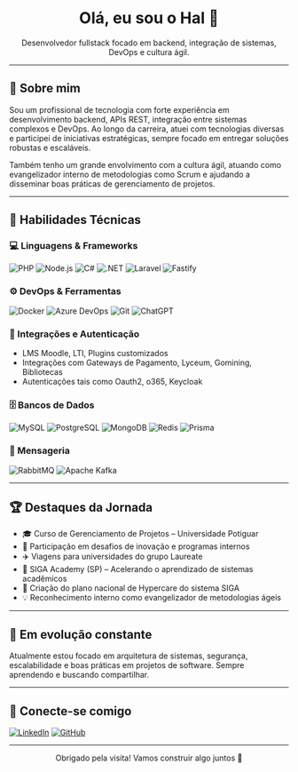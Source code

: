 <h1 align="center">Olá, eu sou o Hal 👋</h1>

<p align="center">
  Desenvolvedor fullstack focado em backend, integração de sistemas, DevOps e cultura ágil.
</p>

---

## 🚀 Sobre mim

Sou um profissional de tecnologia com forte experiência em desenvolvimento backend, APIs REST, integração entre sistemas complexos e DevOps. Ao longo da carreira, atuei com tecnologias diversas e participei de iniciativas estratégicas, sempre focado em entregar soluções robustas e escaláveis.

Também tenho um grande envolvimento com a cultura ágil, atuando como evangelizador interno de metodologias como Scrum e ajudando a disseminar boas práticas de gerenciamento de projetos.

---

## 💼 Habilidades Técnicas

### 💻 Linguagens & Frameworks
![PHP](https://img.shields.io/badge/PHP-777BB4?style=flat&logo=php&logoColor=white)
![Node.js](https://img.shields.io/badge/Node.js-339933?style=flat&logo=node.js&logoColor=white)
![C#](https://img.shields.io/badge/C%23-239120?style=flat&logo=c-sharp&logoColor=white)
![.NET](https://img.shields.io/badge/.NET-512BD4?style=flat&logo=dotnet&logoColor=white)
![Laravel](https://img.shields.io/badge/Laravel-FF2D20?style=flat&logo=laravel&logoColor=white)
![Fastify](https://img.shields.io/badge/Fastify-000000?style=flat&logo=fastify&logoColor=white)

### ⚙️ DevOps & Ferramentas
![Docker](https://img.shields.io/badge/Docker-2496ED?style=flat&logo=docker&logoColor=white)
![Azure DevOps](https://img.shields.io/badge/Azure%20DevOps-0078D7?style=flat&logo=azuredevops&logoColor=white)
![Git](https://img.shields.io/badge/Git-F05032?style=flat&logo=git&logoColor=white)
![ChatGPT](https://img.shields.io/badge/ChatGPT-412991?style=flat&logo=openai&logoColor=white)


### 🧠 Integrações e Autenticação
- LMS Moodle, LTI, Plugins customizados
- Integrações com Gateways de Pagamento, Lyceum, Gomining, Bibliotecas
- Autenticações tais como Oauth2, o365, Keycloak

### 🗄️ Bancos de Dados
![MySQL](https://img.shields.io/badge/MySQL-4479A1?style=flat&logo=mysql&logoColor=white)
![PostgreSQL](https://img.shields.io/badge/PostgreSQL-4169E1?style=flat&logo=postgresql&logoColor=white)
![MongoDB](https://img.shields.io/badge/MongoDB-47A248?style=flat&logo=mongodb&logoColor=white)
![Redis](https://img.shields.io/badge/Redis-DC382D?style=flat&logo=redis&logoColor=white)
![Prisma](https://img.shields.io/badge/Prisma-2D3748?style=flat&logo=prisma&logoColor=white)

### 📨 Mensageria
![RabbitMQ](https://img.shields.io/badge/RabbitMQ-FF6600?style=flat&logo=rabbitmq&logoColor=white)
![Apache Kafka](https://img.shields.io/badge/Apache_Kafka-231F20?style=flat&logo=apachekafka&logoColor=white)


---

## 🏆 Destaques da Jornada

- 🎓 Curso de Gerenciamento de Projetos – Universidade Potiguar
- 🧩 Participação em desafios de inovação e programas internos
- ✈️ Viagens para universidades do grupo Laureate
- 🧪 SIGA Academy (SP) – Acelerando o aprendizado de sistemas acadêmicos
- 📘 Criação do plano nacional de Hypercare do sistema SIGA
- 💡 Reconhecimento interno como evangelizador de metodologias ágeis

---

## 🌱 Em evolução constante

Atualmente estou focado em arquitetura de sistemas, segurança, escalabilidade e boas práticas em projetos de software. Sempre aprendendo e buscando compartilhar.

---

## 🤝 Conecte-se comigo

[![LinkedIn](https://img.shields.io/badge/LinkedIn-0077B5?style=flat&logo=linkedin&logoColor=white)](https://www.linkedin.com/in/halricard)
[![GitHub](https://img.shields.io/badge/GitHub-181717?style=flat&logo=github&logoColor=white)](https://github.com/halricard)

---

<p align="center">
  Obrigado pela visita! Vamos construir algo juntos 🚀
</p>
